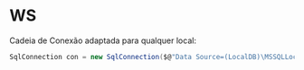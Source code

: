 # WS

Cadeia de Conexão adaptada para qualquer local:
```C#
SqlConnection con = new SqlConnection($@"Data Source=(LocalDB)\MSSQLLocalDB;AttachDbFilename=""{Path.GetFullPath(Path.Combine(AppDomain.CurrentDomain.BaseDirectory, @"..\..\"))}DbMedico.mdf"";Integrated Security=True");
```
